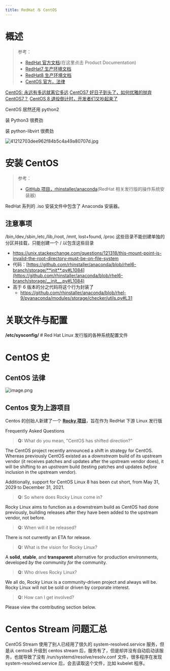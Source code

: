 ```yaml
---
title: RedHat 与 CentOS
---
```


# 概述

> 参考：
> 
> - [RedHat 官方文档](https://access.redhat.com/products/red-hat-enterprise-linux/#knowledge)(在这里点击 Product Documentation)
> - [RedHat7 生产环境文档](https://access.redhat.com/documentation/en-us/red_hat_enterprise_linux/7)
> - [RedHat8 生产环境文档](https://access.redhat.com/documentation/en-us/red_hat_enterprise_linux/8)
> - [CentOS 官方，法律](https://www.centos.org/legal/)

[CentOS: 永远有多远就离它多远](https://mp.weixin.qq.com/s/heX7Qtc7Fizx43EgGkIiMQ)
[CentOS7 好日子到头了，如何优雅的抛弃 CentOS7？](https://mp.weixin.qq.com/s/DUUYW_OBV_wUu1wZaP6gAg)
[CentOS 8 退役倒计时，开发者们又吵起来了](https://mp.weixin.qq.com/s/FMvNx-kzz7DZZqGGpxjbuw)

CentOS 居然还用 python2

装 Python3 很费劲

装 python-libvirt 很费劲

![41212703dee962f84b5c4a49a80707d.jpg](https://notes-learning.oss-cn-beijing.aliyuncs.com/wlni0v/1654840849145-f536a3be-b969-40b8-813d-959985b4f429.jpeg)

# 安装 CentOS

> 参考：
> 
> - [GitHub 项目，rhinstaller/anaconda](https://github.com/rhinstaller/anaconda)(RedHat 相关发行版的操作系统安装器)

RedHat 系列的 .iso 安装文件中包含了 Anaconda 安装器。

## 注意事项

/bin,/dev,/sbin,/etc,/lib,/root, /mnt, lost+found, /proc 这些目录不能创建单独的分区并挂载，只能创建一个 / 以包含这些目录

- <https://unix.stackexchange.com/questions/121318/this-mount-point-is-invalid-the-root-directory-must-be-on-file-system>
- 代码：[https://github.com/rhinstaller/anaconda/blob/rhel6-branch/storage/**init**.py#L1084](https://github.com/rhinstaller/anaconda/blob/rhel6-branch/storage/__init__.py#L1084)
- 高于 6 版本的分之代码将这个行为封装了
  - <https://github.com/rhinstaller/anaconda/blob/rhel-9/pyanaconda/modules/storage/checker/utils.py#L31>

# 关联文件与配置

**/etc/sysconfig/** # Red Hat Linux 发行版的各种系统配置文件

# CentOS 史
## CentOS 法律

![image.png](https://notes-learning.oss-cn-beijing.aliyuncs.com/wlni0v/1647171407465-5e7ad5f3-913d-4c93-a893-e3334b09bfbb.png)

## Centos 变为上游项目

Centos 的创始人新建了一个 [**Rocky 项目**](https://github.com/rocky-linux/rocky)，旨在作为 RedHat 下游 Linux 发行版

Frequently Asked Questions

> **Q:** What do you mean, "CentOS has shifted direction?"

The CentOS project recently announced a shift in strategy for CentOS. Whereas previously CentOS existed as a _downstream_ build of its upstream vendor (it receives patches and updates after the upstream vendor does), it will be shifting to an _upstream_ build (testing patches and updates _before_ inclusion in the upstream vendor).

Additionally, support for CentOS Linux 8 has been cut short, from May 31, 2029 to December 31, 2021.

> **Q:** So where does Rocky Linux come in?

Rocky Linux aims to function as a downstream build as CentOS had done previously, building releases after they have been added to the upstream vendor, not before.

> **Q:** When will it be released?

There is not currently an ETA for release.

> **Q:** What is the vision for Rocky Linux?

A **solid**, **stable**, and **transparent** alternative for production environments, developed _by_ the community _for_ the community.

> **Q:** Who drives Rocky Linux?

We all do, Rocky Linux is a community-driven project and always will be. Rocky Linux will not be sold or driven by corporate interest.

> **Q:** How can I get involved?

Please view the contributing section below.

# Centos Stream 问题汇总

CentOS Stream 使用了别人已经用了很久的 system-resolved.service 服务，但是从 centos8 升级到 centos stream 后，服务有了，但是却并没有自动启动该服务，也就导致了没有 /run/systemd/resolve/resolv.conf 文件，很多程序在发现 system-resolved.service 后，会去读取这个文件，比如 kubelet 程序。
